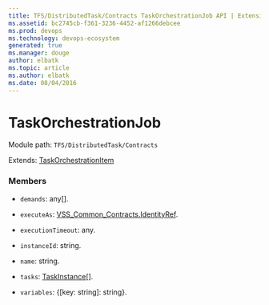 ```yaml
---
title: TFS/DistributedTask/Contracts TaskOrchestrationJob API | Extensions for Azure DevOps Services
ms.assetid: bc2745cb-f361-3236-4452-af1266debcee
ms.prod: devops
ms.technology: devops-ecosystem
generated: true
ms.manager: douge
author: elbatk
ms.topic: article
ms.author: elbatk
ms.date: 08/04/2016
---
```


# TaskOrchestrationJob

Module path: `TFS/DistributedTask/Contracts`

Extends: [TaskOrchestrationItem](../../../TFS/DistributedTask/Contracts/TaskOrchestrationItem.md)

### Members

* `demands`: any[]. 

* `executeAs`: [VSS_Common_Contracts.IdentityRef](../../../VSS/WebApi/Contracts/IdentityRef.md). 

* `executionTimeout`: any. 

* `instanceId`: string. 

* `name`: string. 

* `tasks`: [TaskInstance](../../../TFS/DistributedTask/Contracts/TaskInstance.md)[]. 

* `variables`: {[key: string]: string}. 

